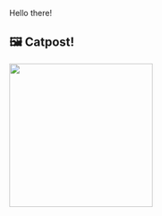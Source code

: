 Hello there!



## 🖼️ Catpost!

<sub>
    <img src="https://cdn2.thecatapi.com/images/a32.jpg" height="256">
</sub>

